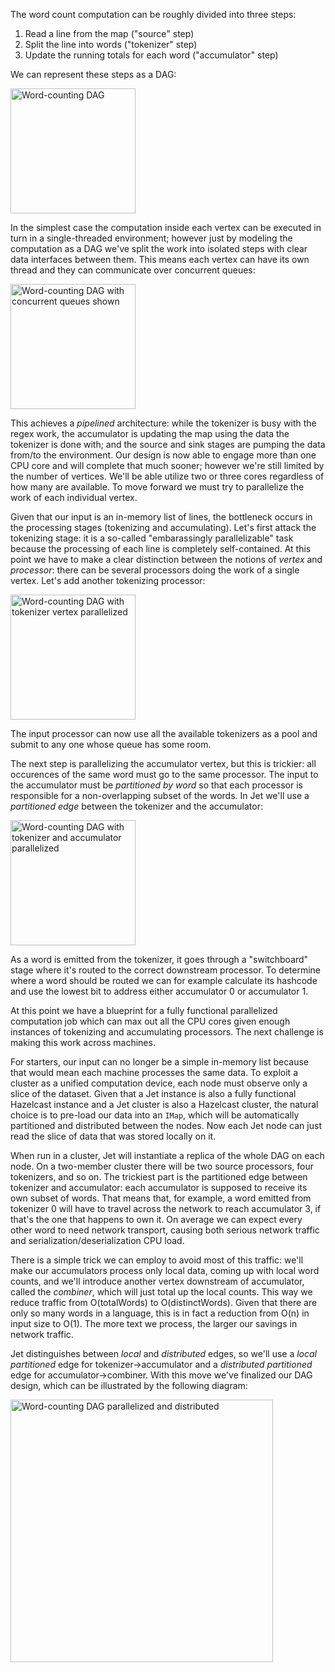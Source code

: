 The word count computation can be roughly divided into three steps:

1. Read a line from the map ("source" step)
2. Split the line into words ("tokenizer" step)
3. Update the running totals for each word ("accumulator" step)

We can represent these steps as a DAG:

<img alt="Word-counting DAG" 
     src="../images/wordcount-dag.jpg"
     height="200"/>

In the simplest case the computation inside each vertex can be
executed in turn in a single-threaded environment; however just by
modeling the computation as a DAG we've split the work into isolated
steps with clear data interfaces between them. This means each vertex
can have its own thread and they can communicate over concurrent
queues:

<img alt="Word-counting DAG with concurrent queues shown" 
     src="../images/wordcount-dag-queue.jpg"
     height="200"/>

This achieves a _pipelined_ architecture: while the tokenizer is busy
with the regex work, the accumulator is updating the map using the data
the tokenizer is done with; and the source and sink stages are pumping
the data from/to the environment. Our design is now able to engage more
than one CPU core and will complete that much sooner; however we're still limited by the number of vertices. We'll be able utilize two or three cores regardless of how many are available. To move forward we must try to parallelize the work of each individual vertex.

Given that our input is an in-memory list of lines, the bottleneck occurs in the processing stages (tokenizing and accumulating). Let's first attack the tokenizing stage: it is a so-called "embarassingly parallelizable" task because the processing of each line is completely self-contained. At this point we have to make a clear distinction between the notions of _vertex_ and _processor_: there can be several processors doing the work of a single vertex. Let's add another tokenizing processor:

<img alt="Word-counting DAG with tokenizer vertex parallelized" 
     src="../images/wordcount-tokenizer.jpg"
     height="200"/>

The input processor can now use all the available tokenizers as a pool
and submit to any one whose queue has some room.

The next step is parallelizing the accumulator vertex, but this is
trickier: all occurences of the same word must go to the same
processor. The input to the accumulator must be _partitioned by word_
so that each processor is responsible for a non-overlapping subset of the
words. In Jet we'll use a _partitioned edge_ between the tokenizer and
the accumulator:

<img alt="Word-counting DAG with tokenizer and accumulator parallelized"
     src="../images/wordcount-partitioned.jpg"
     height="200"/>

As a word is emitted from the tokenizer, it goes through a
"switchboard" stage where it's routed to the correct downstream
processor. To determine where a word should be routed we can for
example calculate its hashcode and use the lowest bit to address either
accumulator 0 or accumulator 1.

At this point we have a blueprint for a fully functional parallelized
computation job which can max out all the CPU cores given enough
instances of tokenizing and accumulating processors. The next challenge
is making this work across machines.

For starters, our input can no longer be a simple in-memory list because
that would mean each machine processes the same data. To exploit a
cluster as a unified computation device, each node must observe only a
slice of the dataset. Given that a Jet instance is also a fully
functional Hazelcast instance and a Jet cluster is also a Hazelcast
cluster, the natural choice is to pre-load our data into an `IMap`, which
will be automatically partitioned and distributed between the nodes. Now
each Jet node can just read the slice of data that was stored locally on
it.

When run in a cluster, Jet will instantiate a replica of the whole DAG on
each node. On a two-member cluster there will be two source processors, four
tokenizers, and so on. The trickiest part is the partitioned edge between
tokenizer and accumulator: each accumulator is supposed to receive its
own subset of words. That means that, for example, a word emitted from
tokenizer 0 will have to travel across the network to reach accumulator
3, if that's the one that happens to own it. On average we can expect
every other word to need network transport, causing both serious network
traffic and serialization/deserialization CPU load.

There is a simple trick we can employ to avoid most of this traffic:
we'll make our accumulators process only local data, coming up with local
word counts, and we'll introduce another vertex downstream of
accumulator, called the _combiner_, which will just total up the local
counts. This way we reduce traffic from O(totalWords) to
O(distinctWords). Given that there are only so many words in a language,
this is in fact a reduction from O(n) in input size to O(1). The more
text we process, the larger our savings in network traffic.

Jet distinguishes between _local_ and _distributed_ edges, so we'll use a _local partitioned_ edge for tokenizer->accumulator and a _distributed partitioned_ edge for accumulator->combiner. With this move we've finalized our DAG design, which can be illustrated by the following diagram:

<img alt="Word-counting DAG parallelized and distributed" 
     src="../images/wordcount-distributed.jpg"
     height="420"/>
